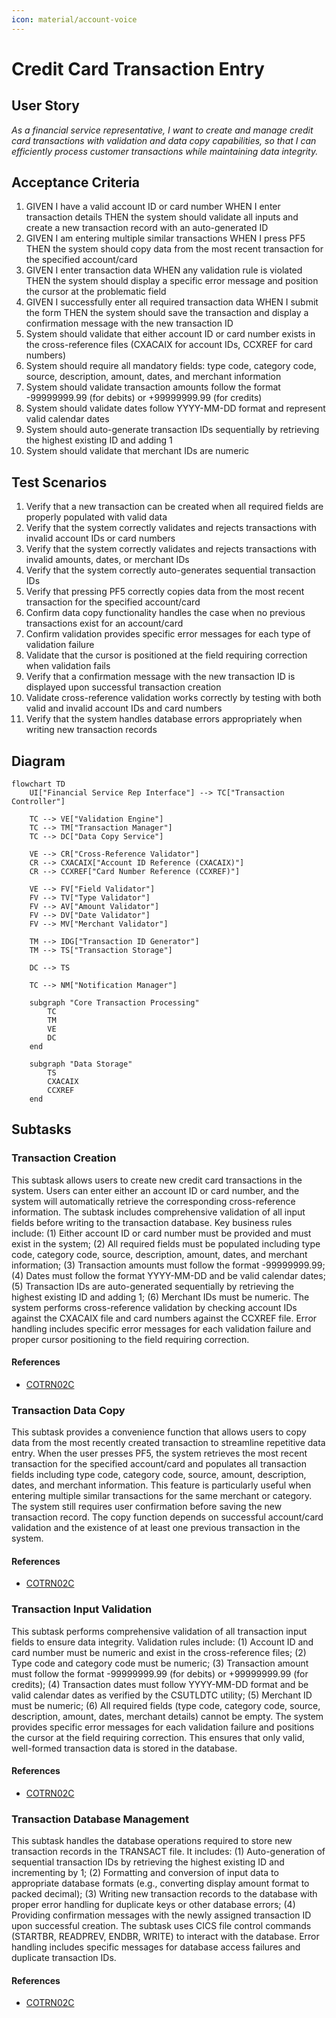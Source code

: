 ```yaml
---
icon: material/account-voice
---
```

# Credit Card Transaction Entry

## User Story
_As a financial service representative, I want to create and manage credit card transactions with validation and data copy capabilities, so that I can efficiently process customer transactions while maintaining data integrity._

## Acceptance Criteria
1. GIVEN I have a valid account ID or card number WHEN I enter transaction details THEN the system should validate all inputs and create a new transaction record with an auto-generated ID
2. GIVEN I am entering multiple similar transactions WHEN I press PF5 THEN the system should copy data from the most recent transaction for the specified account/card
3. GIVEN I enter transaction data WHEN any validation rule is violated THEN the system should display a specific error message and position the cursor at the problematic field
4. GIVEN I successfully enter all required transaction data WHEN I submit the form THEN the system should save the transaction and display a confirmation message with the new transaction ID
5. System should validate that either account ID or card number exists in the cross-reference files (CXACAIX for account IDs, CCXREF for card numbers)
6. System should require all mandatory fields: type code, category code, source, description, amount, dates, and merchant information
7. System should validate transaction amounts follow the format -99999999.99 (for debits) or +99999999.99 (for credits)
8. System should validate dates follow YYYY-MM-DD format and represent valid calendar dates
9. System should auto-generate transaction IDs sequentially by retrieving the highest existing ID and adding 1
10. System should validate that merchant IDs are numeric

## Test Scenarios
1. Verify that a new transaction can be created when all required fields are properly populated with valid data
2. Verify that the system correctly validates and rejects transactions with invalid account IDs or card numbers
3. Verify that the system correctly validates and rejects transactions with invalid amounts, dates, or merchant IDs
4. Verify that the system correctly auto-generates sequential transaction IDs
5. Verify that pressing PF5 correctly copies data from the most recent transaction for the specified account/card
6. Confirm data copy functionality handles the case when no previous transactions exist for an account/card
7. Confirm validation provides specific error messages for each type of validation failure
8. Validate that the cursor is positioned at the field requiring correction when validation fails
9. Verify that a confirmation message with the new transaction ID is displayed upon successful transaction creation
10. Validate cross-reference validation works correctly by testing with both valid and invalid account IDs and card numbers
11. Verify that the system handles database errors appropriately when writing new transaction records

## Diagram
```mermaid
flowchart TD
    UI["Financial Service Rep Interface"] --> TC["Transaction Controller"]
    
    TC --> VE["Validation Engine"]
    TC --> TM["Transaction Manager"]
    TC --> DC["Data Copy Service"]
    
    VE --> CR["Cross-Reference Validator"]
    CR --> CXACAIX["Account ID Reference (CXACAIX)"]
    CR --> CCXREF["Card Number Reference (CCXREF)"]
    
    VE --> FV["Field Validator"]
    FV --> TV["Type Validator"]
    FV --> AV["Amount Validator"]
    FV --> DV["Date Validator"]
    FV --> MV["Merchant Validator"]
    
    TM --> IDG["Transaction ID Generator"]
    TM --> TS["Transaction Storage"]
    
    DC --> TS
    
    TC --> NM["Notification Manager"]
    
    subgraph "Core Transaction Processing"
        TC
        TM
        VE
        DC
    end
    
    subgraph "Data Storage"
        TS
        CXACAIX
        CCXREF
    end
```

## Subtasks
### Transaction Creation
This subtask allows users to create new credit card transactions in the system. Users can enter either an account ID or card number, and the system will automatically retrieve the corresponding cross-reference information. The subtask includes comprehensive validation of all input fields before writing to the transaction database. Key business rules include: (1) Either account ID or card number must be provided and must exist in the system; (2) All required fields must be populated including type code, category code, source, description, amount, dates, and merchant information; (3) Transaction amounts must follow the format -99999999.99; (4) Dates must follow the format YYYY-MM-DD and be valid calendar dates; (5) Transaction IDs are auto-generated sequentially by retrieving the highest existing ID and adding 1; (6) Merchant IDs must be numeric. The system performs cross-reference validation by checking account IDs against the CXACAIX file and card numbers against the CCXREF file. Error handling includes specific error messages for each validation failure and proper cursor positioning to the field requiring correction.
#### References
- [COTRN02C](/COTRN02C.md)
### Transaction Data Copy
This subtask provides a convenience function that allows users to copy data from the most recently created transaction to streamline repetitive data entry. When the user presses PF5, the system retrieves the most recent transaction for the specified account/card and populates all transaction fields including type code, category code, source, amount, description, dates, and merchant information. This feature is particularly useful when entering multiple similar transactions for the same merchant or category. The system still requires user confirmation before saving the new transaction record. The copy function depends on successful account/card validation and the existence of at least one previous transaction in the system.
#### References
- [COTRN02C](/COTRN02C.md)
### Transaction Input Validation
This subtask performs comprehensive validation of all transaction input fields to ensure data integrity. Validation rules include: (1) Account ID and card number must be numeric and exist in the cross-reference files; (2) Type code and category code must be numeric; (3) Transaction amount must follow the format -99999999.99 (for debits) or +99999999.99 (for credits); (4) Transaction dates must follow YYYY-MM-DD format and be valid calendar dates as verified by the CSUTLDTC utility; (5) Merchant ID must be numeric; (6) All required fields (type code, category code, source, description, amount, dates, merchant details) cannot be empty. The system provides specific error messages for each validation failure and positions the cursor at the field requiring correction. This ensures that only valid, well-formed transaction data is stored in the database.
#### References
- [COTRN02C](/COTRN02C.md)
### Transaction Database Management
This subtask handles the database operations required to store new transaction records in the TRANSACT file. It includes: (1) Auto-generation of sequential transaction IDs by retrieving the highest existing ID and incrementing by 1; (2) Formatting and conversion of input data to appropriate database formats (e.g., converting display amount format to packed decimal); (3) Writing new transaction records to the database with proper error handling for duplicate keys or other database errors; (4) Providing confirmation messages with the newly assigned transaction ID upon successful creation. The subtask uses CICS file control commands (STARTBR, READPREV, ENDBR, WRITE) to interact with the database. Error handling includes specific messages for database access failures and duplicate transaction IDs.
#### References
- [COTRN02C](/COTRN02C.md)
